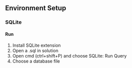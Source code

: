 ## Environment Setup

### SQLite

#### Run

1. Install SQLite extension
2. Open a .sql in solution
3. Open cmd (ctrl+shift+P) and choose SQLite: Run Query
4. Choose a database file

